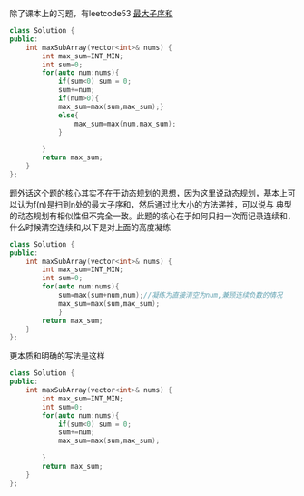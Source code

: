 除了课本上的习题，有leetcode53
[最大子序和](https://leetcode-cn.com/problems/maximum-subarray/solution/)
```cpp
class Solution {
public:
    int maxSubArray(vector<int>& nums) {
        int max_sum=INT_MIN;
        int sum=0;
        for(auto num:nums){
            if(sum<0) sum = 0;
            sum+=num;
            if(num>0){
            max_sum=max(sum,max_sum);}
            else{
                max_sum=max(num,max_sum);
            }
            
        }
        return max_sum;
    }
};
```
题外话这个题的核心其实不在于动态规划的思想，因为这里说动态规划，基本上可以认为f(n)是扫到n处的最大子序和，然后通过比大小的方法递推，可以说与
典型的动态规划有相似性但不完全一致。此题的核心在于如何只扫一次而记录连续和，什么时候清空连续和,以下是对上面的高度凝练
```cpp
class Solution {
public:
    int maxSubArray(vector<int>& nums) {
        int max_sum=INT_MIN;
        int sum=0;
        for(auto num:nums){
            sum=max(sum+num,num);//凝练为直接清空为num,兼顾连续负数的情况
            max_sum=max(sum,max_sum);
            }
        return max_sum;
    }
};
```
更本质和明确的写法是这样
```cpp
class Solution {
public:
    int maxSubArray(vector<int>& nums) {
        int max_sum=INT_MIN;
        int sum=0;
        for(auto num:nums){
            if(sum<0) sum = 0;
            sum+=num;
            max_sum=max(sum,max_sum);
            
        }
        return max_sum;
    }
};
```
